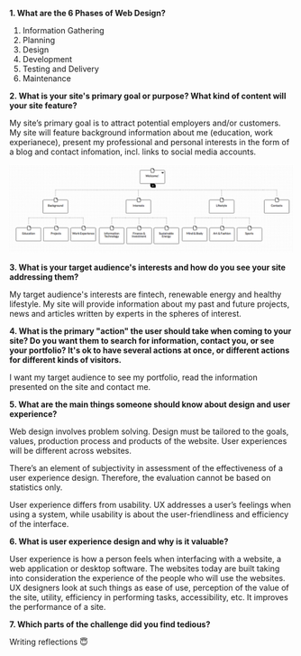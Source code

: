 **1. What are the 6 Phases of Web Design?**

 1. Information Gathering
 2. Planning
 3. Design
 4. Development
 5. Testing and Delivery
 6. Maintenance

**2. What is your site's primary goal or purpose? What kind of content will your site feature?**

 My site’s primary goal is to attract potential employers and/or customers. My site will feature background information about me (education, work experianece), present my professional and personal interests in the form of a blog and contact infomation, incl. links to social media accounts.

![My Site Map](/phase-0/week-2/imgs/sitemap.png)

**3. What is your target audience's interests and how do you see your site addressing them?**

 My target audience's interests are fintech, renewable energy and healthy lifestyle. My site will provide information about my past and future projects, news and articles written by experts in the spheres of interest.

**4. What is the primary "action" the user should take when coming to your site? Do you want them to search for information, contact you, or see your portfolio? It's ok to have several actions at once, or different actions for different kinds of visitors.**

 I want my target audience to see my portfolio, read the information presented on the site and contact me.

**5. What are the main things someone should know about design and user experience?**

 Web design involves problem solving. Design must be tailored to the goals, values, production process and products of the website. User experiences will be different across websites.

 There’s an element of subjectivity in assessment of the effectiveness of a user experience design. Therefore, the evaluation cannot be based on statistics only. 

 User experience differs from usability. UX addresses a user’s feelings when using a system, while usability is about the user-friendliness and efficiency of the interface.

**6. What is user experience design and why is it valuable?**

 User experience is how a person feels when interfacing with a website, a web application or desktop software. The websites today are built taking into consideration the experience of the people who will use the websites. UX designers look at such things as ease of use, perception of the value of the site, utility, efficiency in performing tasks, accessibility, etc. It improves the performance of a
 site.

**7. Which parts of the challenge did you find tedious?**

 Writing reflections :innocent:
